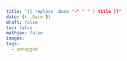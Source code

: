 ```yaml
---
title: "{{ replace .Name "-" " " | title }}"
date: {{ .Date }}
draft: false
toc: false
mathjax: false
images:
tags:
  - untagged
---
```


